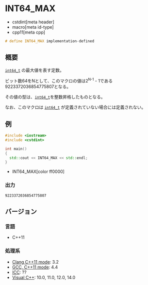 # INT64_MAX
* cstdint[meta header]
* macro[meta id-type]
* cpp11[meta cpp]

```cpp
# define INT64_MAX implementation-defined
```

## 概要
[`int64_t`](int64_t.md) の最大値を表す定数。

ビット数64をNとして、このマクロの値は2<sup>N-1</sup> - 1である9223372036854775807となる。

その値の型は、[`int64_t`](int64_t.md)を整数昇格したものとなる。

なお、このマクロは [`int64_t`](int64_t.md) が定義されていない場合には定義されない。

## 例
```cpp example
#include <iostream>
#include <cstdint>

int main()
{
  std::cout << INT64_MAX << std::endl;
}
```
* INT64_MAX[color ff0000]

### 出力
```
9223372036854775807
```


## バージョン
### 言語
- C++11

### 処理系
- [Clang C++11 mode](/implementation.md#clang): 3.2
- [GCC, C++11 mode](/implementation.md#gcc): 4.4
- [ICC](/implementation.md#icc): ??
- [Visual C++](/implementation.md#visual_cpp): 10.0, 11.0, 12.0, 14.0

